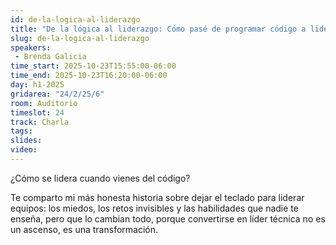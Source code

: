 ```yaml
---
id: de-la-logica-al-liderazgo
title: "De la lógica al liderazgo: Cómo pasé de programar código a liderar equipos"
slug: de-la-logica-al-liderazgo
speakers:
 - Brenda Galicia
time_start: 2025-10-23T15:55:00-06:00
time_end: 2025-10-23T16:20:00-06:00
day: h1-2025
gridarea: "24/2/25/6"
room: Auditorio
timeslot: 24
track: Charla
tags:
slides: 
video: 
---
```


¿Cómo se lidera cuando vienes del código?

Te comparto mi más honesta historia sobre dejar el teclado para liderar equipos: los miedos, los retos invisibles y las habilidades que nadie te enseña, pero que lo cambian todo, porque convertirse en líder técnica no es un ascenso, es una transformación.